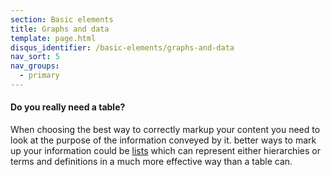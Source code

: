 ```yaml
---
section: Basic elements
title: Graphs and data
template: page.html
disqus_identifier: /basic-elements/graphs-and-data
nav_sort: 5
nav_groups:
  - primary
---
```


<div class="alert alert-important">
<h4>Do you really need a table?</h4>

<p>When choosing the best way to correctly markup your content you need to look at the purpose of the information conveyed by it. better ways to mark up your information could be <a href="/docs/typography/lists">lists</a> which can represent either hierarchies or terms and definitions in a much more effective way than a table can.</p>
</div>

